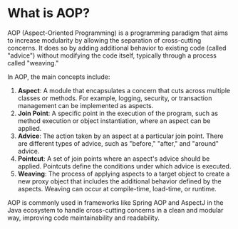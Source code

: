 # What is AOP?
AOP (Aspect-Oriented Programming) is a programming paradigm that aims to increase modularity by allowing the separation of cross-cutting concerns. It does so by adding additional behavior to existing code (called "advice") without modifying the code itself, typically through a process called "weaving."

In AOP, the main concepts include:
1. **Aspect**: A module that encapsulates a concern that cuts across multiple classes or methods. For example, logging, security, or transaction management can be implemented as aspects.
2. **Join Point**: A specific point in the execution of the program, such as method execution or object instantiation, where an aspect can be applied.
3. **Advice**: The action taken by an aspect at a particular join point. There are different types of advice, such as "before," "after," and "around" advice.
4. **Pointcut**: A set of join points where an aspect's advice should be applied. Pointcuts define the conditions under which advice is executed.
5. **Weaving**: The process of applying aspects to a target object to create a new proxy object that includes the additional behavior defined by the aspects. Weaving can occur at compile-time, load-time, or runtime.

AOP is commonly used in frameworks like Spring AOP and AspectJ in the Java ecosystem to handle cross-cutting concerns in a clean and modular way, improving code maintainability and readability.
